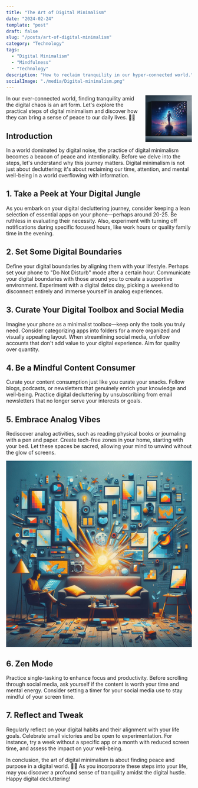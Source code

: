 ```yaml
---
title: "The Art of Digital Minimalism"
date: "2024-02-24"
template: "post"
draft: false
slug: "/posts/art-of-digital-minimalism"
category: "Technology"
tags:
  - "Digital Minimalism"
  - "Mindfulness"
  - "Technology"
description: "How to reclaim tranquility in our hyper-connected world."
socialImage: "./media/Digital-minimalism.png"
---
```


<div style="float: right; margin: 0 0 10px 20px; width: 25%;">
  <img src="./media/Digital-minimalism.png" alt="AI allies" style="max-width: 100%; height: auto;">
</div>

In our ever-connected world, finding tranquility amid the digital chaos is an art form. Let's explore the practical steps of digital minimalism and discover how they can bring a sense of peace to our daily lives. 🧘‍♂️

## Introduction

In a world dominated by digital noise, the practice of digital minimalism becomes a beacon of peace and intentionality. Before we delve into the steps, let's understand why this journey matters. Digital minimalism is not just about decluttering; it's about reclaiming our time, attention, and mental well-being in a world overflowing with information.

## 1. Take a Peek at Your Digital Jungle

As you embark on your digital decluttering journey, consider keeping a lean selection of essential apps on your phone—perhaps around 20-25. Be ruthless in evaluating their necessity. Also, experiment with turning off notifications during specific focused hours, like work hours or quality family time in the evening.

## 2. Set Some Digital Boundaries

Define your digital boundaries by aligning them with your lifestyle. Perhaps set your phone to "Do Not Disturb" mode after a certain hour. Communicate your digital boundaries with those around you to create a supportive environment. Experiment with a digital detox day, picking a weekend to disconnect entirely and immerse yourself in analog experiences.

## 3. Curate Your Digital Toolbox and Social Media

Imagine your phone as a minimalist toolbox—keep only the tools you truly need. Consider categorizing apps into folders for a more organized and visually appealing layout. When streamlining social media, unfollow accounts that don't add value to your digital experience. Aim for quality over quantity.

## 4. Be a Mindful Content Consumer

Curate your content consumption just like you curate your snacks. Follow blogs, podcasts, or newsletters that genuinely enrich your knowledge and well-being. Practice digital decluttering by unsubscribing from email newsletters that no longer serve your interests or goals.

## 5. Embrace Analog Vibes

Rediscover analog activities, such as reading physical books or journaling with a pen and paper. Create tech-free zones in your home, starting with your bed. Let these spaces be sacred, allowing your mind to unwind without the glow of screens.

![Digital Noise](./media/Digital-noise.png)

## 6. Zen Mode

Practice single-tasking to enhance focus and productivity. Before scrolling through social media, ask yourself if the content is worth your time and mental energy. Consider setting a timer for your social media use to stay mindful of your screen time.

## 7. Reflect and Tweak

Regularly reflect on your digital habits and their alignment with your life goals. Celebrate small victories and be open to experimentation. For instance, try a week without a specific app or a month with reduced screen time, and assess the impact on your well-being.

In conclusion, the art of digital minimalism is about finding peace and purpose in a digital world. 🌟📱 As you incorporate these steps into your life, may you discover a profound sense of tranquility amidst the digital hustle. Happy digital decluttering!
